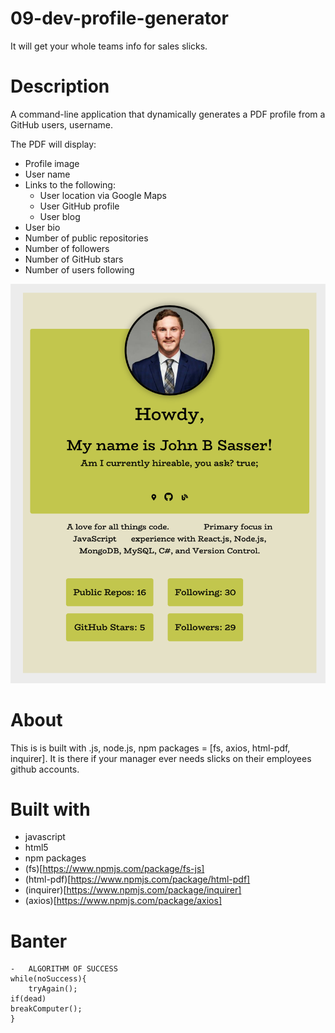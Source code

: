 # 09-dev-profile-generator

It will get your whole teams info for sales slicks.

# Description

A command-line application that dynamically generates a PDF profile from a GitHub users, username.

The PDF will display:

- Profile image
- User name
- Links to the following:
  - User location via Google Maps
  - User GitHub profile
  - User blog
- User bio
- Number of public repositories
- Number of followers
- Number of GitHub stars
- Number of users following

![photo of project](./profile-gen-pdf.png)

# About

This is is built with .js, node.js, npm packages = [fs, axios, html-pdf, inquirer].
It is there if your manager ever needs slicks on their employees github accounts.

# Built with

- javascript
- html5
- npm packages
- (fs)[https://www.npmjs.com/package/fs-js]
- (html-pdf)[https://www.npmjs.com/package/html-pdf]
- (inquirer)[https://www.npmjs.com/package/inquirer]
- (axios)[https://www.npmjs.com/package/axios]

# Banter

    -   ALGORITHM OF SUCCESS
    while(noSuccess){
        tryAgain();
    if(dead)
    breakComputer();
    }
